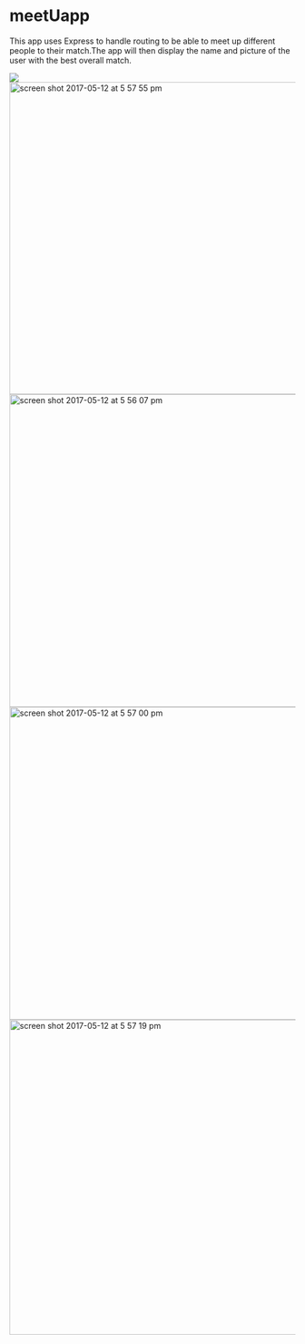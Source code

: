 # meetUapp 
This app uses Express to handle routing to be able to meet up different people to their match.The app will then display the name and picture of the user with the best overall match.

<img src="https://media.giphy.com/media/3oz8xCMDjw4Hjebw6A/giphy.gif">
<img width="550" alt="screen shot 2017-05-12 at 5 57 55 pm" src="https://cloud.githubusercontent.com/assets/23619819/26021342/55802d38-3759-11e7-9408-6ae3dd210f93.png">
<img width="551" alt="screen shot 2017-05-12 at 5 56 07 pm" src="https://cloud.githubusercontent.com/assets/23619819/26021345/5cdebc34-3759-11e7-84ca-d787106eadd7.png">
<img width="551" alt="screen shot 2017-05-12 at 5 57 00 pm" src="https://cloud.githubusercontent.com/assets/23619819/26021347/5ce3587a-3759-11e7-981b-1e372a56e45c.png">
<img width="555" alt="screen shot 2017-05-12 at 5 57 19 pm" src="https://cloud.githubusercontent.com/assets/23619819/26021346/5cdfa87e-3759-11e7-8587-042fb2e9ef01.png">
